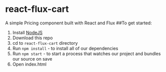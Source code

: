 # react-flux-cart
A simple Pricing component built with React and  Flux
##To get started:  
1. Install [NodeJS](http://www.nodejs.org)  
2. Download this repo 
3. cd to `react-flux-cart` directory
3. Run `npm install` - to install all of our dependencies
4. Run `npm start` - to start a process that watches our project and bundles our source on save
5. Open index.html
